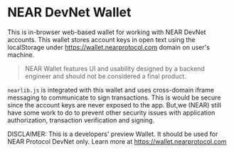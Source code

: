 # NEAR DevNet Wallet

This is in-browser web-based wallet for working with NEAR DevNet accounts. This wallet stores account keys in open text using the localStorage under https://wallet.nearprotocol.com domain on user's machine.

> NEAR Wallet features UI and usability designed by a backend engineer and should not be considered a final product.

`nearlib.js` is integrated with this wallet and uses cross-domain iframe messaging to communicate to sign transactions. This is would be secure since the account keys are never exposed to the app. But,we (NEAR) still have some work to do to prevent other security issues with application authorization, transaction verification and signing.

DISCLAIMER: This is a developers' preview Wallet. It should be used for NEAR Protocol DevNet only. Learn more at https://wallet.nearprotocol.com


